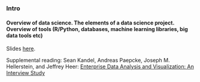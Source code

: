 
### Intro

#### Overview of data science. The elements of a data science project. Overview of tools (R/Python, databases, machine learning libraries, big data tools etc)

Slides [here](https://drive.google.com/open?id=1tZTlTB9y1XkX4PkYIQWPq4Tal7vz4-24prSjTVNFNlI).

Supplemental reading: Sean Kandel, Andreas Paepcke, Joseph M. Hellerstein, and Jeffrey Heer: [Enterprise Data Analysis and Visualization: An Interview Study](http://db.cs.berkeley.edu/papers/vast12-interview.pdf) 


